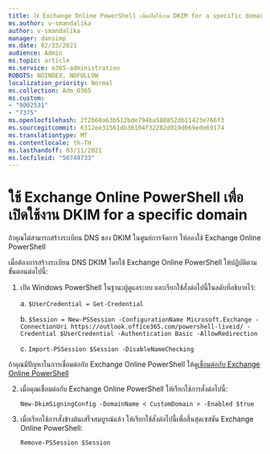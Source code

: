 ```yaml
---
title: ใช้ Exchange Online PowerShell เพื่อเปิดใช้งาน DKIM for a specific domain
ms.author: v-smandalika
author: v-smandalika
manager: dansimp
ms.date: 02/23/2021
audience: Admin
ms.topic: article
ms.service: o365-administration
ROBOTS: NOINDEX, NOFOLLOW
localization_priority: Normal
ms.collection: Adm_O365
ms.custom:
- "9002531"
- "7375"
ms.openlocfilehash: 2f2b60a63b512bde794ba588852db11423e766f3
ms.sourcegitcommit: 6312ee31561db36104f32282d019d069ede69174
ms.translationtype: MT
ms.contentlocale: th-TH
ms.lasthandoff: 03/11/2021
ms.locfileid: "50749733"
---
```

# <a name="use-exchange-online-powershell-to-enable-dkim-for-a-specific-domain"></a>ใช้ Exchange Online PowerShell เพื่อเปิดใช้งาน DKIM for a specific domain

ถ้าคุณไม่สามารถสร้างระเบียน DNS ของ DKIM ในศูนย์การจัดการ ให้ลองใช้ Exchange Online PowerShell 

เมื่อต้องการสร้างระเบียน DNS DKIM โดยใช้ Exchange Online PowerShell ให้ปฏิบัติตามขั้นตอนต่อไปนี้:

1. เปิด Windows PowerShell ในฐานะผู้ดูแลระบบ และเรียกใช้สั่งต่อไปนี้ในลดับที่อธิบายไว้:

    a. `$UserCredential = Get-Credential`

    b. `$Session = New-PSSession -ConfigurationName Microsoft.Exchange -ConnectionUri https://outlook.office365.com/powershell-liveid/ -Credential $UserCredential -Authentication Basic -AllowRedirection`

    c. `Import-PSSession $Session -DisableNameChecking`
    
ถ้าคุณมีปัญหาในการเชื่อมต่อกับ Exchange Online PowerShell ให้ดู[เชื่อมต่อกับ Exchange Online PowerShell](https://docs.microsoft.com/powershell/exchange/connect-to-exchange-online-powershell)

2. เมื่อคุณเชื่อมต่อกับ Exchange Online PowerShell ให้เรียกใช้การสั่งต่อไปนี้:

    `New-DkimSigningConfig -DomainName < CustomDomain > -Enabled $true`

3. เมื่อเรียกใช้การสั่งข้างต้นเสร็จสมบูรณ์แล้ว ให้เรียกใช้สั่งต่อไปนี้เพื่อสิ้นสุดเซสชัน Exchange Online PowerShell:

    `Remove-PSSession $Session` 



